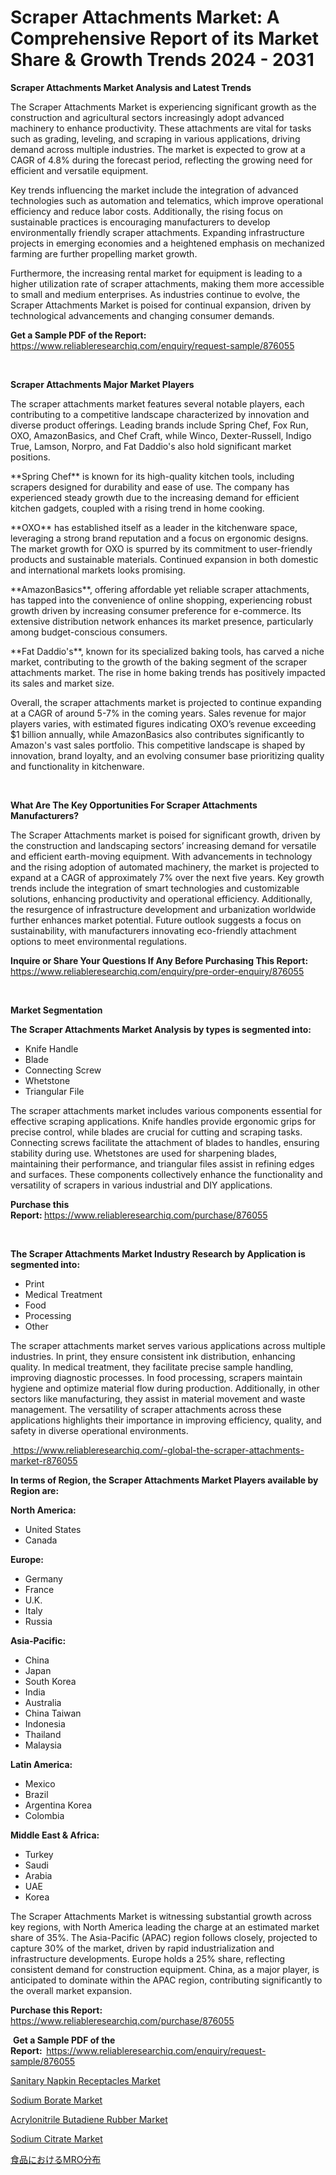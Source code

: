 <p><h1>Scraper Attachments Market: A Comprehensive Report of its Market Share & Growth Trends 2024 - 2031</h1></p><p><strong>Scraper Attachments Market Analysis and Latest Trends</strong></p>
<p><p>The Scraper Attachments Market is experiencing significant growth as the construction and agricultural sectors increasingly adopt advanced machinery to enhance productivity. These attachments are vital for tasks such as grading, leveling, and scraping in various applications, driving demand across multiple industries. The market is expected to grow at a CAGR of 4.8% during the forecast period, reflecting the growing need for efficient and versatile equipment.</p><p>Key trends influencing the market include the integration of advanced technologies such as automation and telematics, which improve operational efficiency and reduce labor costs. Additionally, the rising focus on sustainable practices is encouraging manufacturers to develop environmentally friendly scraper attachments. Expanding infrastructure projects in emerging economies and a heightened emphasis on mechanized farming are further propelling market growth. </p><p>Furthermore, the increasing rental market for equipment is leading to a higher utilization rate of scraper attachments, making them more accessible to small and medium enterprises. As industries continue to evolve, the Scraper Attachments Market is poised for continual expansion, driven by technological advancements and changing consumer demands.</p></p>
<p><strong>Get a Sample PDF of the Report:&nbsp;</strong> <a href="https://www.reliableresearchiq.com/enquiry/request-sample/876055">https://www.reliableresearchiq.com/enquiry/request-sample/876055</a></p>
<p>&nbsp;</p>
<p><strong>Scraper Attachments Major Market Players</strong></p>
<p><p>The scraper attachments market features several notable players, each contributing to a competitive landscape characterized by innovation and diverse product offerings. Leading brands include Spring Chef, Fox Run, OXO, AmazonBasics, and Chef Craft, while Winco, Dexter-Russell, Indigo True, Lamson, Norpro, and Fat Daddio's also hold significant market positions.</p><p>**Spring Chef** is known for its high-quality kitchen tools, including scrapers designed for durability and ease of use. The company has experienced steady growth due to the increasing demand for efficient kitchen gadgets, coupled with a rising trend in home cooking.</p><p>**OXO** has established itself as a leader in the kitchenware space, leveraging a strong brand reputation and a focus on ergonomic designs. The market growth for OXO is spurred by its commitment to user-friendly products and sustainable materials. Continued expansion in both domestic and international markets looks promising.</p><p>**AmazonBasics**, offering affordable yet reliable scraper attachments, has tapped into the convenience of online shopping, experiencing robust growth driven by increasing consumer preference for e-commerce. Its extensive distribution network enhances its market presence, particularly among budget-conscious consumers.</p><p>**Fat Daddio's**, known for its specialized baking tools, has carved a niche market, contributing to the growth of the baking segment of the scraper attachments market. The rise in home baking trends has positively impacted its sales and market size.</p><p>Overall, the scraper attachments market is projected to continue expanding at a CAGR of around 5-7% in the coming years. Sales revenue for major players varies, with estimated figures indicating OXO’s revenue exceeding $1 billion annually, while AmazonBasics also contributes significantly to Amazon's vast sales portfolio. This competitive landscape is shaped by innovation, brand loyalty, and an evolving consumer base prioritizing quality and functionality in kitchenware.</p></p>
<p>&nbsp;</p>
<p><strong>What Are The Key Opportunities For Scraper Attachments Manufacturers?</strong></p>
<p><p>The Scraper Attachments market is poised for significant growth, driven by the construction and landscaping sectors’ increasing demand for versatile and efficient earth-moving equipment. With advancements in technology and the rising adoption of automated machinery, the market is projected to expand at a CAGR of approximately 7% over the next five years. Key growth trends include the integration of smart technologies and customizable solutions, enhancing productivity and operational efficiency. Additionally, the resurgence of infrastructure development and urbanization worldwide further enhances market potential. Future outlook suggests a focus on sustainability, with manufacturers innovating eco-friendly attachment options to meet environmental regulations.</p></p>
<p><strong>Inquire or Share Your Questions If Any Before Purchasing This Report:</strong> <a href="https://www.reliableresearchiq.com/enquiry/pre-order-enquiry/876055">https://www.reliableresearchiq.com/enquiry/pre-order-enquiry/876055</a></p>
<p>&nbsp;</p>
<p><strong>Market Segmentation</strong></p>
<p><strong>The Scraper Attachments Market Analysis by types is segmented into:</strong></p>
<p><ul><li>Knife Handle</li><li>Blade</li><li>Connecting Screw</li><li>Whetstone</li><li>Triangular File</li></ul></p>
<p><p>The scraper attachments market includes various components essential for effective scraping applications. Knife handles provide ergonomic grips for precise control, while blades are crucial for cutting and scraping tasks. Connecting screws facilitate the attachment of blades to handles, ensuring stability during use. Whetstones are used for sharpening blades, maintaining their performance, and triangular files assist in refining edges and surfaces. These components collectively enhance the functionality and versatility of scrapers in various industrial and DIY applications.</p></p>
<p><strong>Purchase this Report:&nbsp;</strong><a href="https://www.reliableresearchiq.com/purchase/876055">https://www.reliableresearchiq.com/purchase/876055</a></p>
<p>&nbsp;</p>
<p><strong>The Scraper Attachments Market Industry Research by Application is segmented into:</strong></p>
<p><ul><li>Print</li><li>Medical Treatment</li><li>Food</li><li>Processing</li><li>Other</li></ul></p>
<p><p>The scraper attachments market serves various applications across multiple industries. In print, they ensure consistent ink distribution, enhancing quality. In medical treatment, they facilitate precise sample handling, improving diagnostic processes. In food processing, scrapers maintain hygiene and optimize material flow during production. Additionally, in other sectors like manufacturing, they assist in material movement and waste management. The versatility of scraper attachments across these applications highlights their importance in improving efficiency, quality, and safety in diverse operational environments.</p></p>
<p><a href="https://www.reliableresearchiq.com/-global-the-scraper-attachments-market-r876055">&nbsp;https://www.reliableresearchiq.com/-global-the-scraper-attachments-market-r876055</a></p>
<p><strong>In terms of Region, the Scraper Attachments Market Players available by Region are:</strong></p>
<p>
    <p> <strong> North America: </strong>
        <ul>
            <li>United States</li>
            <li>Canada</li>
        </ul>
        </p> 
    <p> <strong> Europe: </strong>
        <ul>
            <li>Germany</li>
            <li>France</li>
            <li>U.K.</li>
            <li>Italy</li>
            <li>Russia</li>
        </ul>
        </p> 
    <p> <strong> Asia-Pacific: </strong>
        <ul>
            <li>China</li>
            <li>Japan</li>
            <li>South Korea</li>
            <li>India</li>
            <li>Australia</li>
            <li>China Taiwan</li>
            <li>Indonesia</li>
            <li>Thailand</li>
            <li>Malaysia</li>
        </ul>
        </p> 
    <p> <strong> Latin America: </strong>
        <ul>
            <li>Mexico</li>
            <li>Brazil</li>
            <li>Argentina Korea</li>
            <li>Colombia</li>
        </ul>
        </p> 
    <p> <strong> Middle East & Africa: </strong>
        <ul>
            <li>Turkey</li>
            <li>Saudi</li>
            <li>Arabia</li>
            <li>UAE</li>
            <li>Korea</li>
        </ul>
    </p>
    </p>
<p><p>The Scraper Attachments Market is witnessing substantial growth across key regions, with North America leading the charge at an estimated market share of 35%. The Asia-Pacific (APAC) region follows closely, projected to capture 30% of the market, driven by rapid industrialization and infrastructure developments. Europe holds a 25% share, reflecting consistent demand for construction equipment. China, as a major player, is anticipated to dominate within the APAC region, contributing significantly to the overall market expansion.</p></p>
<p><strong>Purchase this Report: </strong><a href="https://www.reliableresearchiq.com/purchase/876055">https://www.reliableresearchiq.com/purchase/876055</a></p>
<p>&nbsp;<strong>Get a Sample PDF of the Report:&nbsp;&nbsp;</strong><a href="https://www.reliableresearchiq.com/enquiry/request-sample/876055">https://www.reliableresearchiq.com/enquiry/request-sample/876055</a></p>
<p><strong></strong></p>
<p><p><a href="https://github.com/Alanbrewer218/Market-Research-Report-List-1/blob/main/sanitary-napkin-receptacles-market.md">Sanitary Napkin Receptacles Market</a></p><p><a href="https://medium.com/@david.mackay7867865/the-growth-of-the-sodium-borate-market-has-been-significant-driven-by-various-critical-factors-6fb6556ce4de">Sodium Borate Market</a></p><p><a href="https://issuu.com/reportprime-2/docs/acrylonitrile-butadiene-rubber-mark_67fe4788d02a71">Acrylonitrile Butadiene Rubber Market</a></p><p><a href="https://medium.com/@david.mackay7867865/the-global-sodium-citrate-market-is-expected-to-witness-a-compound-annual-growth-rate-cagr-of-0982b8bd3dbd">Sodium Citrate Market</a></p><p><a href="https://medium.com/@felicidadbucar3s/mro-distribution-in-food-market-%E3%81%AF-%E3%82%B3%E3%82%B9%E3%83%88%E7%AE%A1%E7%90%86%E3%81%A8%E5%8A%B9%E7%8E%87%E5%90%91%E4%B8%8A%E3%82%92%E5%84%AA%E5%85%88%E3%81%97%E3%81%BE%E3%81%99-%E3%81%95%E3%82%89%E3%81%AB-%E5%A0%B1%E5%91%8A%E6%9B%B8%E3%81%AF%E5%B8%82%E5%A0%B4%E3%81%AE%E9%9C%80%E8%A6%81%E9%9D%A2%E3%81%A8%E4%BE%9B%E7%B5%A6%E9%9D%A2%E3%81%AE%E4%B8%A1%E6%96%B9%E3%82%92%E3%82%AB%E3%83%90%E3%83%BC%E3%81%97%E3%81%A6%E3%81%84%E3%81%BE%E3%81%99-mro-80a939aefe4c">食品におけるMRO分布</a></p></p>